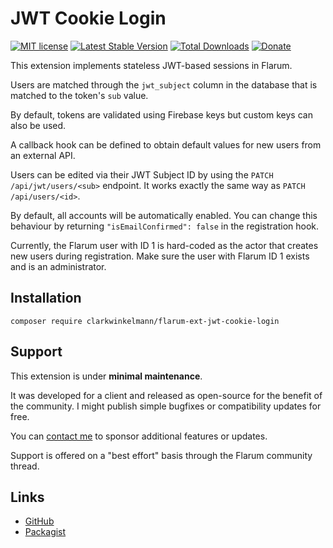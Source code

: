 # JWT Cookie Login

[![MIT license](https://img.shields.io/badge/license-MIT-blue.svg)](https://github.com/clarkwinkelmann/flarum-ext-jwt-cookie-login/blob/master/LICENSE.md) [![Latest Stable Version](https://img.shields.io/packagist/v/clarkwinkelmann/flarum-ext-jwt-cookie-login.svg)](https://packagist.org/packages/clarkwinkelmann/flarum-ext-jwt-cookie-login) [![Total Downloads](https://img.shields.io/packagist/dt/clarkwinkelmann/flarum-ext-jwt-cookie-login.svg)](https://packagist.org/packages/clarkwinkelmann/flarum-ext-jwt-cookie-login) [![Donate](https://img.shields.io/badge/paypal-donate-yellow.svg)](https://www.paypal.me/clarkwinkelmann)

This extension implements stateless JWT-based sessions in Flarum.

Users are matched through the `jwt_subject` column in the database that is matched to the token's `sub` value.

By default, tokens are validated using Firebase keys but custom keys can also be used.

A callback hook can be defined to obtain default values for new users from an external API.

Users can be edited via their JWT Subject ID by using the `PATCH /api/jwt/users/<sub>` endpoint.
It works exactly the same way as `PATCH /api/users/<id>`.

By default, all accounts will be automatically enabled. You can change this behaviour by returning `"isEmailConfirmed": false` in the registration hook.

Currently, the Flarum user with ID 1 is hard-coded as the actor that creates new users during registration.
Make sure the user with Flarum ID 1 exists and is an administrator.

## Installation

    composer require clarkwinkelmann/flarum-ext-jwt-cookie-login

## Support

This extension is under **minimal maintenance**.

It was developed for a client and released as open-source for the benefit of the community.
I might publish simple bugfixes or compatibility updates for free.

You can [contact me](https://clarkwinkelmann.com/flarum) to sponsor additional features or updates.

Support is offered on a "best effort" basis through the Flarum community thread.

## Links

- [GitHub](https://github.com/clarkwinkelmann/flarum-ext-jwt-cookie-login)
- [Packagist](https://packagist.org/packages/clarkwinkelmann/flarum-ext-jwt-cookie-login)

